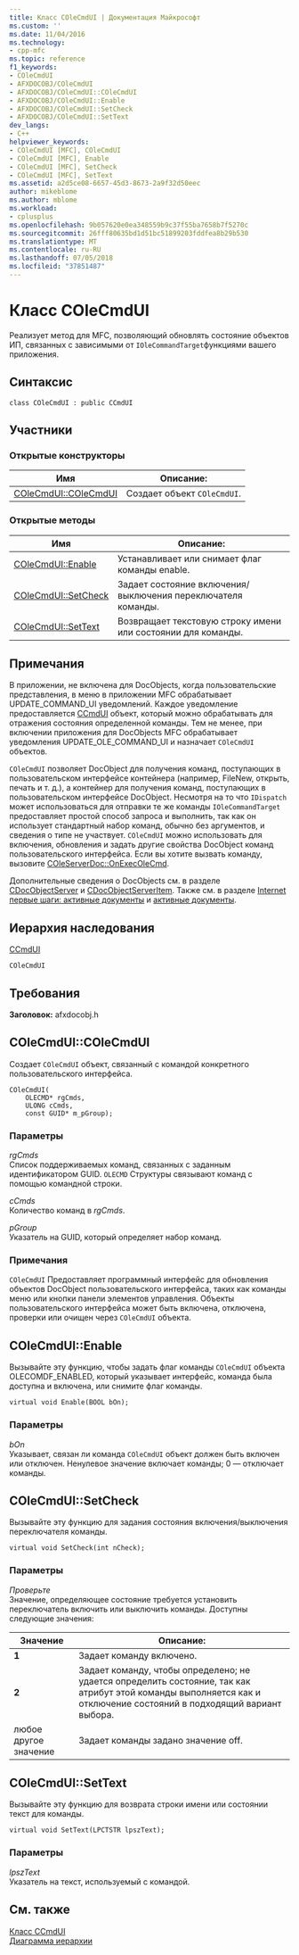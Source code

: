 ```yaml
---
title: Класс COleCmdUI | Документация Майкрософт
ms.custom: ''
ms.date: 11/04/2016
ms.technology:
- cpp-mfc
ms.topic: reference
f1_keywords:
- COleCmdUI
- AFXDOCOBJ/COleCmdUI
- AFXDOCOBJ/COleCmdUI::COleCmdUI
- AFXDOCOBJ/COleCmdUI::Enable
- AFXDOCOBJ/COleCmdUI::SetCheck
- AFXDOCOBJ/COleCmdUI::SetText
dev_langs:
- C++
helpviewer_keywords:
- COleCmdUI [MFC], COleCmdUI
- COleCmdUI [MFC], Enable
- COleCmdUI [MFC], SetCheck
- COleCmdUI [MFC], SetText
ms.assetid: a2d5ce08-6657-45d3-8673-2a9f32d50eec
author: mikeblome
ms.author: mblome
ms.workload:
- cplusplus
ms.openlocfilehash: 9b057620e0ea348559b9c37f55ba7658b7f5270c
ms.sourcegitcommit: 26fff80635bd1d51bc51899203fddfea8b29b530
ms.translationtype: MT
ms.contentlocale: ru-RU
ms.lasthandoff: 07/05/2018
ms.locfileid: "37851487"
---
```

# <a name="colecmdui-class"></a>Класс COleCmdUI
Реализует метод для MFC, позволяющий обновлять состояние объектов ИП, связанных с зависимыми от `IOleCommandTarget`функциями вашего приложения.  
  
## <a name="syntax"></a>Синтаксис  
  
```  
class COleCmdUI : public CCmdUI  
```  
  
## <a name="members"></a>Участники  
  
### <a name="public-constructors"></a>Открытые конструкторы  
  
|Имя|Описание:|  
|----------|-----------------|  
|[COleCmdUI::COleCmdUI](#colecmdui)|Создает объект `COleCmdUI`.|  
  
### <a name="public-methods"></a>Открытые методы  
  
|Имя|Описание:|  
|----------|-----------------|  
|[COleCmdUI::Enable](#enable)|Устанавливает или снимает флаг команды enable.|  
|[COleCmdUI::SetCheck](#setcheck)|Задает состояние включения/выключения переключателя команды.|  
|[COleCmdUI::SetText](#settext)|Возвращает текстовую строку имени или состоянии для команды.|  
  
## <a name="remarks"></a>Примечания  
 В приложении, не включена для DocObjects, когда пользовательские представления, в меню в приложении MFC обрабатывает UPDATE_COMMAND_UI уведомлений. Каждое уведомление предоставляется [CCmdUI](../../mfc/reference/ccmdui-class.md) объект, который можно обрабатывать для отражения состояния определенной команды. Тем не менее, при включении приложения для DocObjects MFC обрабатывает уведомления UPDATE_OLE_COMMAND_UI и назначает `COleCmdUI` объектов.  
  
 `COleCmdUI` позволяет DocObject для получения команд, поступающих в пользовательском интерфейсе контейнера (например, FileNew, открыть, печать и т. д.), а контейнер для получения команд, поступающих в пользовательском интерфейсе DocObject. Несмотря на то что `IDispatch` может использоваться для отправки те же команды `IOleCommandTarget` предоставляет простой способ запроса и выполнить, так как он использует стандартный набор команд, обычно без аргументов, и сведения о типе не участвует. `COleCmdUI` можно использовать для включения, обновления и задать другие свойства DocObject команд пользовательского интерфейса. Если вы хотите вызвать команду, вызовите [COleServerDoc::OnExecOleCmd](../../mfc/reference/coleserverdoc-class.md#onexecolecmd).  
  
 Дополнительные сведения о DocObjects см. в разделе [CDocObjectServer](../../mfc/reference/cdocobjectserver-class.md) и [CDocObjectServerItem](../../mfc/reference/cdocobjectserveritem-class.md). Также см. в разделе [Internet первые шаги: активные документы](../../mfc/active-documents-on-the-internet.md) и [активные документы](../../mfc/active-documents-on-the-internet.md).  
  
## <a name="inheritance-hierarchy"></a>Иерархия наследования  
 [CCmdUI](../../mfc/reference/ccmdui-class.md)  
  
 `COleCmdUI`  
  
## <a name="requirements"></a>Требования  
 **Заголовок:** afxdocobj.h  
  
##  <a name="colecmdui"></a>  COleCmdUI::COleCmdUI  
 Создает `COleCmdUI` объект, связанный с командой конкретного пользовательского интерфейса.  
  
```  
COleCmdUI(
    OLECMD* rgCmds,  
    ULONG cCmds,  
    const GUID* m_pGroup);
```  
  
### <a name="parameters"></a>Параметры  
 *rgCmds*  
 Список поддерживаемых команд, связанных с заданным идентификатором GUID. `OLECMD` Структуры связывают команд с помощью командной строки.  
  
 *cCmds*  
 Количество команд в *rgCmds*.  
  
 *pGroup*  
 Указатель на GUID, который определяет набор команд.  
  
### <a name="remarks"></a>Примечания  
 `COleCmdUI` Предоставляет программный интерфейс для обновления объектов DocObject пользовательского интерфейса, таких как команды меню или кнопки панели элементов управления. Объекты пользовательского интерфейса может быть включена, отключена, проверки или очищен через `COleCmdUI` объекта.  
  
##  <a name="enable"></a>  COleCmdUI::Enable  
 Вызывайте эту функцию, чтобы задать флаг команды `COleCmdUI` объекта OLECOMDF_ENABLED, который указывает интерфейс, команда была доступна и включена, или снимите флаг команды.  
  
```  
virtual void Enable(BOOL bOn);
```  
  
### <a name="parameters"></a>Параметры  
 *bOn*  
 Указывает, связан ли команда `COleCmdUI` объект должен быть включен или отключен. Ненулевое значение включает команды; 0 — отключает команды.  
  
##  <a name="setcheck"></a>  COleCmdUI::SetCheck  
 Вызывайте эту функцию для задания состояния включения/выключения переключателя команды.  
  
```  
virtual void SetCheck(int nCheck);
```  
  
### <a name="parameters"></a>Параметры  
 *Проверьте*  
 Значение, определяющее состояние требуется установить переключатель включить или выключить команды. Доступны следующие значения:  
  
|Значение|Описание:|  
|-----------|-----------------|  
|**1**|Задает команду включено.|  
|**2**|Задает команду, чтобы определено; не удается определить состояние, так как атрибут этой команды выполняется как и отключение состояний в подходящий вариант выбора.|  
|любое другое значение|Задает команды задано значение off.|  
  
##  <a name="settext"></a>  COleCmdUI::SetText  
 Вызывайте эту функцию для возврата строки имени или состоянии текст для команды.  
  
```  
virtual void SetText(LPCTSTR lpszText);
```  
  
### <a name="parameters"></a>Параметры  
 *lpszText*  
 Указатель на текст, используемый с командой.  
  
## <a name="see-also"></a>См. также  
 [Класс CCmdUI](../../mfc/reference/ccmdui-class.md)   
 [Диаграмма иерархии](../../mfc/hierarchy-chart.md)



